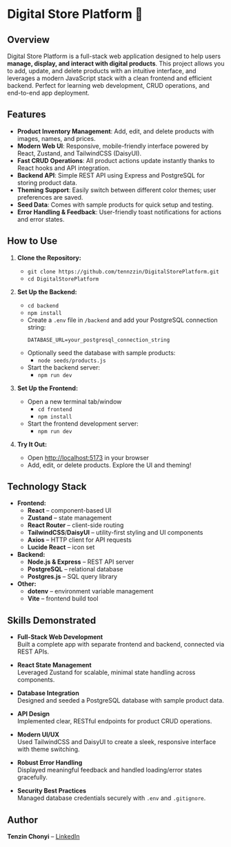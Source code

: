 # Digital Store Platform 🛒

## Overview

Digital Store Platform is a full-stack web application designed to help users **manage, display, and interact with digital products**. This project allows you to add, update, and delete products with an intuitive interface, and leverages a modern JavaScript stack with a clean frontend and efficient backend. Perfect for learning web development, CRUD operations, and end-to-end app deployment.


## Features

- **Product Inventory Management**: Add, edit, and delete products with images, names, and prices.
- **Modern Web UI**: Responsive, mobile-friendly interface powered by React, Zustand, and TailwindCSS (DaisyUI).
- **Fast CRUD Operations**: All product actions update instantly thanks to React hooks and API integration.
- **Backend API**: Simple REST API using Express and PostgreSQL for storing product data.
- **Theming Support**: Easily switch between different color themes; user preferences are saved.
- **Seed Data**: Comes with sample products for quick setup and testing.
- **Error Handling & Feedback**: User-friendly toast notifications for actions and error states.

## How to Use

1. **Clone the Repository:**  
   - `git clone https://github.com/tennzzin/DigitalStorePlatform.git`
   - `cd DigitalStorePlatform`

2. **Set Up the Backend:**  
   - `cd backend`
   - `npm install`
   - Create a `.env` file in `/backend` and add your PostgreSQL connection string:  
     ```
     DATABASE_URL=your_postgresql_connection_string
     ```
   - Optionally seed the database with sample products:  
     - `node seeds/products.js`
   - Start the backend server:  
     - `npm run dev`

3. **Set Up the Frontend:**  
   - Open a new terminal tab/window
     - `cd frontend`
     - `npm install`
   - Start the frontend development server:  
     - `npm run dev`

4. **Try It Out:**  
   - Open [http://localhost:5173](http://localhost:5173) in your browser
   - Add, edit, or delete products. Explore the UI and theming!

## Technology Stack
- **Frontend:**  
  - **React** – component-based UI
  - **Zustand** – state management
  - **React Router** – client-side routing
  - **TailwindCSS**/**DaisyUI** – utility-first styling and UI components
  - **Axios** – HTTP client for API requests
  - **Lucide React** – icon set
- **Backend:**  
  - **Node.js & Express** – REST API server
  - **PostgreSQL** – relational database
  - **Postgres.js** – SQL query library
- **Other:**  
  - **dotenv** – environment variable management
  - **Vite** – frontend build tool
 
## Skills Demonstrated
- **Full-Stack Web Development**  
  Built a complete app with separate frontend and backend, connected via REST APIs.

- **React State Management**  
  Leveraged Zustand for scalable, minimal state handling across components.

- **Database Integration**  
  Designed and seeded a PostgreSQL database with sample product data.

- **API Design**  
  Implemented clear, RESTful endpoints for product CRUD operations.

- **Modern UI/UX**  
  Used TailwindCSS and DaisyUI to create a sleek, responsive interface with theme switching.

- **Robust Error Handling**  
  Displayed meaningful feedback and handled loading/error states gracefully.

- **Security Best Practices**  
  Managed database credentials securely with `.env` and `.gitignore`.


## Author

**Tenzin Chonyi** – [LinkedIn](http://www.linkedin.com/in/tenzin-chonyi)

